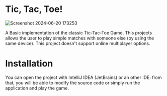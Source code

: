 # Tic, Tac, Toe!
![Screenshot 2024-06-20 173253](https://github.com/pepperjackdev/tic-tac-toe/assets/98756989/345944c1-1092-4b2b-9811-660afe3f4de8)

A Basic implementation of the classic Tic-Tac-Toe Game. This projects allows the user to play simple matches with someone else (by using the same device). This project doesn't support online multiplayer options.

# Installation
You can open the project with IntelliJ IDEA (JetBrains) or an other IDE: from that, you will be able to modify the source code or simply run the application and play the game.
